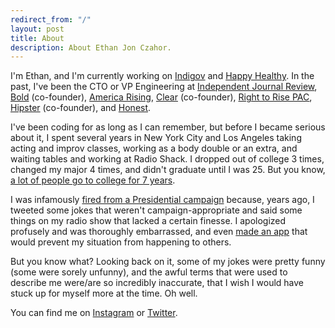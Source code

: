 ```yaml
---
redirect_from: "/"
layout: post
title: About
description: About Ethan Jon Czahor.
---
```


I'm Ethan, and I'm currently working on [Indigov](https://indigov.us/) and [Happy Healthy](https://www.thehappyhealthyco.com/). In
the past, I've been the CTO or VP Engineering at [Independent Journal Review](https://ijr.com),
[Bold](http://bold.global) (co-founder), [America Rising](https://www.americarisingpac.org),
[Clear](https://www.heyclear.com) (co-founder), [Right to Rise PAC](https://en.wikipedia.org/wiki/Right_to_Rise),
[Hipster](http://techcrunch.com/2012/03/15/aol-snaps-up-hyper-local-photosharing-app-hipster/) (co-founder),
and [Honest](http://www.honest.com).

I've been coding for as long as I can remember, but before I became serious about it,
I spent several years in New York City and Los Angeles taking acting and improv
classes, working as a body double or an extra, and waiting tables and working at
Radio Shack. I dropped out of college 3 times, changed my major 4 times, and didn't
graduate until I was 25. But you know, [a lot of people go to college for 7 years](https://www.youtube.com/watch?v=UOsQ2epsI2M&t=5s).

I was infamously [fired from a Presidential campaign](https://www.bloomberg.com/politics/articles/2015-02-10/ethan-czahor-jeb-bush-s-new-cto-is-guilty-of-being-a-young-conservative)
because, years ago, I tweeted some jokes that weren't campaign-appropriate and said
some things on my radio show that lacked a certain finesse. I apologized profusely
and was thoroughly embarrassed, and even [made an app](https://techcrunch.com/2015/04/20/sorry-about-that-f-bomb/)
that would prevent my situation from happening to others.

But you know what? Looking back on it, some of my jokes were pretty funny (some were
sorely unfunny), and the awful terms that were used to describe me were/are so incredibly inaccurate, that I wish I would have stuck
up for myself more at the time. Oh well.

You can find me on [Instagram](http://instagram.com/e10jc) or [Twitter](http://twitter.com/e10jc).
